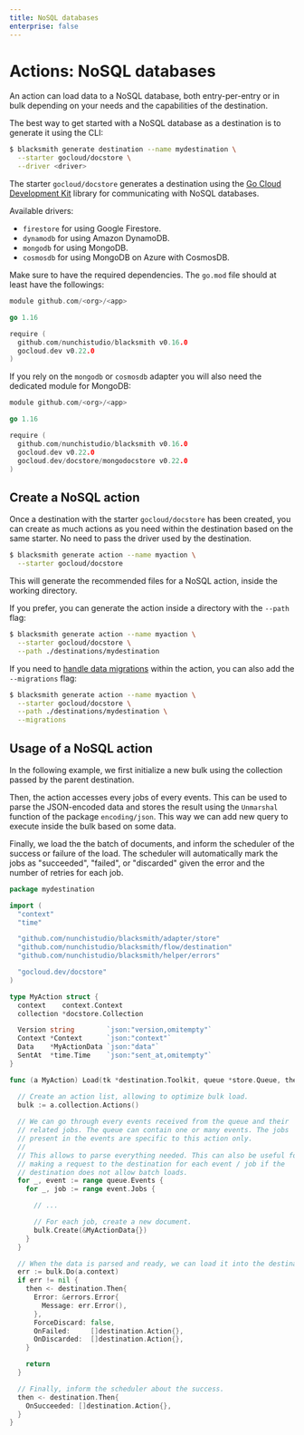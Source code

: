 ```yaml
---
title: NoSQL databases
enterprise: false
---
```


# Actions: NoSQL databases

An action can load data to a NoSQL database, both entry-per-entry or in bulk
depending on your needs and the capabilities of the destination.

The best way to get started with a NoSQL database as a destination is to generate
it using the CLI:
```bash
$ blacksmith generate destination --name mydestination \
  --starter gocloud/docstore \
  --driver <driver>

```

The starter `gocloud/docstore` generates a destination using the
[Go Cloud Development Kit](https://gocloud.dev/) library for communicating with
NoSQL databases.

Available drivers:
- `firestore` for using Google Firestore.
- `dynamodb` for using Amazon DynamoDB.
- `mongodb` for using MongoDB.
- `cosmosdb` for using MongoDB on Azure with CosmosDB.

Make sure to have the required dependencies. The `go.mod` file should at least
have the followings:
```go
module github.com/<org>/<app>

go 1.16

require (
  github.com/nunchistudio/blacksmith v0.16.0
  gocloud.dev v0.22.0
)

```

If you rely on the `mongodb` or `cosmosdb` adapter you will also need the dedicated
module for MongoDB:
```go
module github.com/<org>/<app>

go 1.16

require (
  github.com/nunchistudio/blacksmith v0.16.0
  gocloud.dev v0.22.0
  gocloud.dev/docstore/mongodocstore v0.22.0
)

```

## Create a NoSQL action

Once a destination with the starter `gocloud/docstore` has been created, you can create
as much actions as you need within the destination based on the same starter. No
need to pass the driver used by the destination.
```bash
$ blacksmith generate action --name myaction \
  --starter gocloud/docstore

```

This will generate the recommended files for a NoSQL action, inside the working
directory.

If you prefer, you can generate the action inside a directory with the `--path`
flag:
```bash
$ blacksmith generate action --name myaction \
  --starter gocloud/docstore \
  --path ./destinations/mydestination

```

If you need to [handle data migrations](/blacksmith/practices/management/migrations)
within the action, you can also add the `--migrations` flag:
```bash
$ blacksmith generate action --name myaction \
  --starter gocloud/docstore \
  --path ./destinations/mydestination \
  --migrations

```

## Usage of a NoSQL action

In the following example, we first initialize a new bulk using the collection
passed by the parent destination.

Then, the action accesses every jobs of every events. This can be used to parse
the JSON-encoded data and stores the result using the `Unmarshal` function of the
package `encoding/json`. This way we can add new query to execute inside the 
bulk based on some data.

Finally, we load the the batch of documents, and inform the scheduler of the
success or failure of the load. The scheduler will automatically mark the jobs as
"succeeded", "failed", or "discarded" given the error and the number of retries
for each job.

```go
package mydestination

import (
  "context"
  "time"

  "github.com/nunchistudio/blacksmith/adapter/store"
  "github.com/nunchistudio/blacksmith/flow/destination"
  "github.com/nunchistudio/blacksmith/helper/errors"

  "gocloud.dev/docstore"
)

type MyAction struct {
  context    context.Context
  collection *docstore.Collection

  Version string        `json:"version,omitempty"`
  Context *Context      `json:"context"`
  Data    *MyActionData `json:"data"`
  SentAt  *time.Time    `json:"sent_at,omitempty"`
}

func (a MyAction) Load(tk *destination.Toolkit, queue *store.Queue, then chan<- destination.Then) {

  // Create an action list, allowing to optimize bulk load.
  bulk := a.collection.Actions()
  
  // We can go through every events received from the queue and their
  // related jobs. The queue can contain one or many events. The jobs
  // present in the events are specific to this action only.
  //
  // This allows to parse everything needed. This can also be useful for
  // making a request to the destination for each event / job if the
  // destination does not allow batch loads.
  for _, event := range queue.Events {
    for _, job := range event.Jobs {

      // ...

      // For each job, create a new document.
      bulk.Create(&MyActionData{})
    }
  }

  // When the data is parsed and ready, we can load it into the destination.
  err := bulk.Do(a.context)
  if err != nil {
    then <- destination.Then{
      Error: &errors.Error{
        Message: err.Error(),
      },
      ForceDiscard: false,
      OnFailed:     []destination.Action{},
      OnDiscarded:  []destination.Action{},
    }

    return
  }

  // Finally, inform the scheduler about the success.
  then <- destination.Then{
    OnSucceeded: []destination.Action{},
  }
}

```
